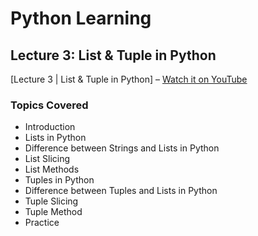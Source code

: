 # Python Learning

## Lecture 3: List & Tuple in Python

[Lecture 3 | List & Tuple in Python] – [Watch it on YouTube](https://www.youtube.com/watch?v=qVyvmzFxF_o&list=PLGjplNEQ1it8-0CmoljS5yeV-GlKSUEt0&index=4)

### **Topics Covered**

- Introduction
- Lists in Python
- Difference between Strings and Lists in Python
- List Slicing
- List Methods
- Tuples in Python
- Difference between Tuples and Lists in Python
- Tuple Slicing
- Tuple Method
- Practice
